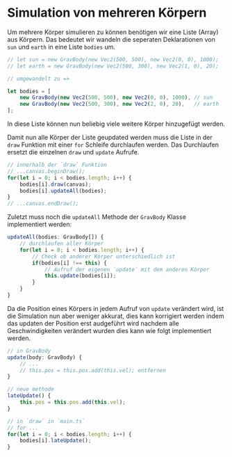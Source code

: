 # Simulation von mehreren Körpern

Um mehrere Körper simulieren zu können benötigen wir eine Liste (Array) aus Körpern.
Das bedeutet wir wandeln die seperaten Deklarationen von `sun` und `earth` in eine Liste `bodies` um.
```typescript
// let sun = new GravBody(new Vec2(500, 500), new Vec2(0, 0), 1000);
// let earth = new GravBody(new Vec2(500, 300), new Vec2(1, 0), 20);

// umgewandelt zu =>

let bodies = [
    new GravBody(new Vec2(500, 500), new Vec2(0, 0), 1000), // sun
    new GravBody(new Vec2(500, 300), new Vec2(2, 0), 20),   // earth
];
```
In diese Liste können nun beliebig viele weitere Körper hinzugefügt werden.

Damit nun alle Körper der Liste geupdated werden muss die Liste in der `draw` Funktion
mit einer `for` Schleife durchlaufen werden. Das Durchlaufen ersetzt die einzelnen `draw` und `update` Aufrufe.
```typescript
// innerhalb der `draw` Funktion
// ...canvas.beginDraw();
for(let i = 0; i < bodies.length; i++) {
    bodies[i].draw(canvas);
    bodies[i].updateAll(bodies);
}
// ...canvas.endDraw();
```

Zuletzt muss noch die `updateAll` Methode der `GravBody` Klasse implementiert werden:
```typescript
updateAll(bodies: GravBody[]) {
    // durchlaufen aller Körper
    for(let i = 0; i < bodies.length; i++) {
        // Check ob anderer Körper unterschiedlich ist
        if(bodies[i] !== this) {
            // Aufruf der eigenen `update` mit dem anderen Körper
            this.update(bodies[i]);
        }
    }
}
```
Da die Position eines Körpers in jedem Aufruf von `update` verändert wird, ist die Simulation nun aber weniger akkurat,
dies kann korrigiert werden indem das updaten der Position erst audgeführt wird nachdem alle Geschwindigkeiten verändert wurden dies kann wie folgt implementiert werden.
```typescript
// in GravBody
update(body: GravBody) {
    // ...
    // this.pos = this.pos.add(this.vel); entfernen
}

// neue methode
lateUpdate() {
    this.pos = this.pos.add(this.vel);
}
```
```typescript
// in `draw` in `main.ts`
// for ...
for(let i = 0; i < bodies.length; i++) {
    bodies[i].lateUpdate();
}
```
